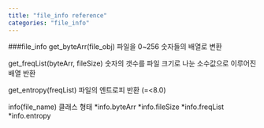 ```yaml
---
title: "file_info reference"
categories: "file_info"
---
```

###file_info
get_byteArr(file_obj)
파일을 0~256 숫자들의 배열로 변환

get_freqList(byteArr, fileSize)
숫자의 갯수를 파일 크기로 나눈 소수값으로 이루어진 배열 반환

get_entropy(freqList) 
파일의 엔트로피 반환 (=<8.0)

info(file_name)
클래스 형태
*info.byteArr
*info.fileSize
*info.freqList
*info.entropy
